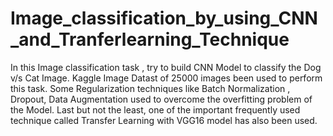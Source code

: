 # Image_classification_by_using_CNN_and_Tranferlearning_Technique

In this Image classification  task , try to build CNN Model to classify the Dog v/s Cat Image. Kaggle Image Datast of 25000 images been used to perform this task. Some Regularization techniques like Batch Normalization , Dropout, Data Augmentation used to overcome the overfitting problem of the Model. Last but not the least, one of the important frequently used technique called Transfer Learning with VGG16 model has also been used.
